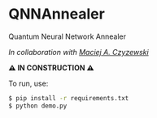# QNNAnnealer
Quantum Neural Network Annealer

*In collaboration with [Maciej A. Czyzewski](https://github.com/maciejczyzewski)*

**:warning: IN CONSTRUCTION :warning:**

To run, use:
```bash
$ pip install -r requirements.txt 
$ python demo.py
```
